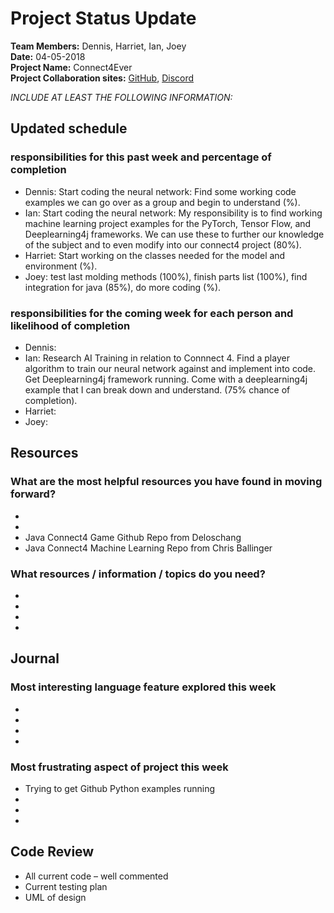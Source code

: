# Project Status Update  
**Team Members:** Dennis, Harriet, Ian, Joey  
**Date:** 04-05-2018  
**Project Name:** Connect4Ever  
**Project Collaboration sites:** [GitHub](https://github.com/pseudodennis/connect4ever), [Discord](https://discord.gg/vPjCC7r)  

*INCLUDE AT LEAST THE FOLLOWING INFORMATION:*  
## Updated schedule  
### responsibilities for this past week and  percentage of completion
  - Dennis:  Start coding the neural network: Find some working code examples we can go over as a group and begin to understand (%).  
  - Ian: Start coding the neural network: My responsibility is to find working machine learning project examples for the PyTorch, Tensor Flow, and Deeplearning4j frameworks. We can use these to further our knowledge of the subject and to even modify into our connect4 project (80%).
  - Harriet: Start working on the classes needed for the model and environment (%).  
  - Joey: test last molding methods (100%), finish parts list (100%), find integration for java (85%), do more coding (%).  
  
### responsibilities for the coming week for each person and likelihood of completion
  - Dennis: 
  - Ian: Research AI Training in relation to Connnect 4. Find a player algorithm to train our neural network against and implement into code. Get Deeplearning4j framework running. Come with a deeplearning4j example that I can break down and understand. (75% chance of completion).
  - Harriet: 
  - Joey: 

## Resources  
### What are the most helpful resources you have found in moving forward?  
  - 
  -  
  - Java Connect4 Game Github Repo from Deloschang 
  - Java Connect4 Machine Learning Repo from Chris Ballinger
### What resources / information / topics do you need?  
  - 
  -  
  -  
  -  

## Journal  
### Most interesting language feature explored this week  
  - 
  -  
  -  
  -  
### Most frustrating aspect of project this week  
  - Trying to get Github Python examples running
  -  
  -  
  -  

## Code Review  
  - All current code – well commented  
  - Current testing plan  
  - UML of design  
